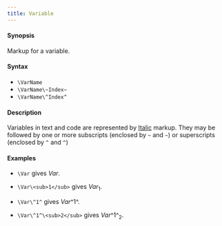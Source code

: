 ```yaml
---
title: Variable
---
```


#### Synopsis

Markup for a variable.

#### Syntax

* `\VarName`
* `\VarName\~Index~`
* `\VarName\^Index^`


#### Description

Variables in text and code are represented by [Italic](../../../../Tutor/Markup/InlineMarkup/Italic) markup. 
They may be followed by one or more subscripts (enclosed by `~` and `~`) or superscripts (enclosed by `^` and `^`)

#### Examples

* `\Var` gives _Var_.

* `\Var\<sub>1</sub>` gives _Var_<sub>1</sub>.

* `\Var\^1^` gives _Var_^1^.

* `\Var\^1^\<sub>2</sub>` gives _Var_^1^<sub>2</sub>.


